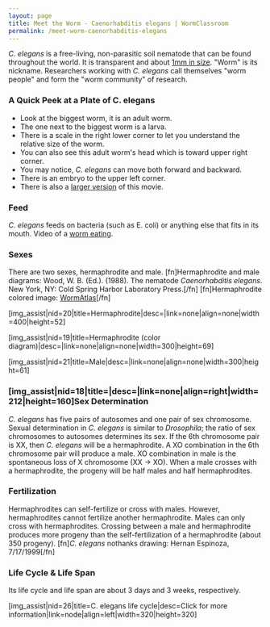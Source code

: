 ```yaml
---
layout: page
title: Meet the Worm - Caenorhabditis elegans | WormClassroom
permalink: /meet-worm-caenorhabditis-elegans
---
```

*C. elegans* is a free-living, non-parasitic soil nematode that can be
found throughout the world. It is transparent and about [1mm in
size](https://www.cellsalive.com/howbig.htm). \"Worm\" is its nickname.
Researchers working with *C. elegans* call themselves \"worm people\"
and form the \"worm community\" of research.

### A Quick Peek at a Plate of C. elegans

-   Look at the biggest worm, it is an adult worm.
-   The one next to the biggest worm is a larva.
-   There is a scale in the right lower corner to let you understand the
    relative size of the worm.
-   You can also see this adult worm\'s head which is toward upper right
    corner.
-   You may notice, *C. elegans* can move both forward and backward.
-   There is an embryo to the upper left corner.
-   There is also a [larger version](files/worm/AdultYoung.mov) of this
    movie.

### Feed

*C. elegans* feeds on bacteria (such as E. coli) or anything else that
fits in its mouth. Video of a [worm
eating](http://www.mcb.arizona.edu/wardlab/eatingvid.html).

### Sexes

There are two sexes, hermaphrodite and male. \[fn\]Hermaphrodite and
male diagrams: Wood, W. B. (Ed.). (1988). The nematode *Caenorhabditis
elegans*. New York, NY: Cold Spring Harbor Laboratory Press.\[/fn\]
\[fn\]Hermaphrodite colored image:
[WormAtlas](http://www.wormatlas.org/)\[/fn\]

\[img\_assist\|nid=20\|title=Hermaphrodite\|desc=\|link=none\|align=none\|width=400\|height=52\]

\[img\_assist\|nid=19\|title=Hermaphrodite (color
diagram)\|desc=\|link=none\|align=none\|width=300\|height=69\]

\[img\_assist\|nid=21\|title=Male\|desc=\|link=none\|align=none\|width=300\|height=61\]

### \[img\_assist\|nid=18\|title=\|desc=\|link=none\|align=right\|width=212\|height=160\]Sex Determination

*C. elegans* has five pairs of autosomes and one pair of sex chromosome.
Sexual determination in *C. elegans* is similar to *Drosophila*; the
ratio of sex chromosomes to autosomes determines its sex. If the 6th
chromosome pair is XX, then *C. elegans* will be a hermaphrodite. A XO
combination in the 6th chromosome pair will produce a male. XO
combination in male is the spontaneous loss of X chromosome (XX -\> XO).
When a male crosses with a hermaphrodite, the progeny will be half males
and half hermaphrodites.

### Fertilization

Hermaphrodites can self-fertilize or cross with males. However,
hermaphrodites cannot fertilize another hermaphrodite. Males can only
cross with hermaphrodites. Crossing between a male and hermaphrodite
produces more progeny than the self-fertilization of a hermaphrodite
(about 350 progeny). \[fn\]*C. elegans* nothanks drawing: Hernan
Espinoza, 7/17/1999\[/fn\]

### Life Cycle & Life Span

Its life cycle and life span are about 3 days and 3 weeks, respectively.

\[img\_assist\|nid=26\|title=C. elegans life cycle\|desc=Click for more
information\|link=node\|align=left\|width=320\|height=320\]
